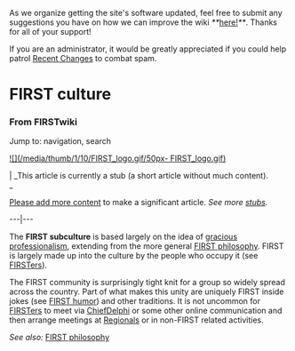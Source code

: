 As we organize getting the site's software updated, feel free to submit any
suggestions you have on how we can improve the wiki
_**_[here!](/index.php/User:Hallry/Suggestions "User:Hallry/Suggestions"
)_**_. Thanks for all of your support!

If you are an administrator, it would be greatly appreciated if you could help
patrol [Recent Changes](/index.php/Special:Recentchanges
"Special:Recentchanges" ) to combat spam.

# FIRST culture

### From FIRSTwiki

Jump to: navigation, search

[![](/media/thumb/1/10/FIRST_logo.gif/50px-
FIRST_logo.gif)](/index.php/Image:FIRST_logo.gif "" )

|  _This article is currently a stub (a short article without much content).  
_

[Please add more
content](http://www.firstwiki.net/index.php?title=FIRST_culture&action=edit
"http://www.firstwiki.net/index.php?title=FIRST_culture&action=edit" ) to make
a significant article. _See more [stubs](/index.php/Special:Shortpages
"Special:Shortpages" )._  
  
---|---  
  
  
The **FIRST subculture** is based largely on the idea of [gracious
professionalism](/index.php/Gracious_professionalism "Gracious
professionalism" ), extending from the more general [FIRST
philosophy](/index.php/FIRST_philosophy "FIRST philosophy" ). FIRST is largely
made up into the culture by the people who occupy it (see
[FIRSTers](/index.php?title=FIRSTers&action=edit "FIRSTers" )).

The FIRST community is surprisingly tight knit for a group so widely spread
across the country. Part of what makes this unity are uniquely FIRST inside
jokes (see [FIRST humor](/index.php/FIRST_humor "FIRST humor" )) and other
traditions. It is not uncommon for
[FIRSTers](/index.php?title=FIRSTers&action=edit "FIRSTers" ) to meet via
[ChiefDelphi](/index.php/ChiefDelphi "ChiefDelphi" ) or some other online
communication and then arrange meetings at [Regionals](/index.php/Regional
"Regional" ) or in non-FIRST related activities.

_See also:_ [FIRST philosophy](/index.php/FIRST_philosophy "FIRST philosophy"
)

